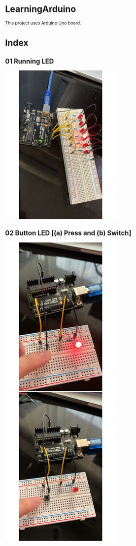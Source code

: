 # LearningArduino
This project uses [Arduino Uno](https://store.arduino.cc/usa/arduino-uno-rev3) board.

# Index
## 01 Running LED
![Running LED](https://github.com/kiorisyshen/LearningArduino/blob/master/Projects/ChineseCommunity/01_RunningLED/Result.gif)

## 02 Button LED [(a) Press and (b) Switch]
![Press](https://github.com/kiorisyshen/LearningArduino/blob/master/Projects/ChineseCommunity/02a_ButtonLED/Result.gif)
![Switch](https://github.com/kiorisyshen/LearningArduino/blob/master/Projects/ChineseCommunity/02b_ButtonLEDswitch/Result.gif)
